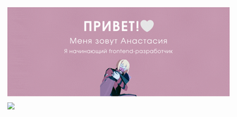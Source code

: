 <!-- <h2 align="center">Привет! 🦭<br>
Меня зовут Анастасия </h2>
<h3 align="center">Я начинающий frontend-разработчик <img src="https://www.canva.com/design/DAF11_pBkL8/3SGUclelZhVfVRCci0KSkA/watch?utm_content=DAF11_pBkL8&utm_campaign=share_your_design&utm_medium=link&utm_source=shareyourdesignpanel"/></h3> -->

<img align="center" src="/Привет!.gif"/>

<!--
**AnastasiaBelova00/AnastasiaBelova00** is a ✨ _special_ ✨ repository because its `README.md` (this file) appears on your GitHub profile.

Here are some ideas to get you started:

- 🔭 I’m currently working on ...
- 🌱 I’m currently learning ...
- 👯 I’m looking to collaborate on ...
- 🤔 I’m looking for help with ...
- 💬 Ask me about ...
- 📫 How to reach me: ...
- 😄 Pronouns: ...
- ⚡ Fun fact: ...
-->

![](https://komarev.com/ghpvc/?username=AnastasiaBelova00&color=ff69b4)
